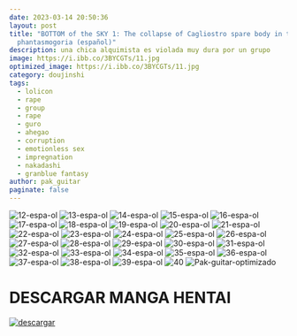 ```yaml
---
date: 2023-03-14 20:50:36
layout: post
title: "BOTTOM of the SKY 1: The collapse of Cagliostro spare body in the
  phantasmogoria (español)"
description: una chica alquimista es violada muy dura por un grupo
image: https://i.ibb.co/3BYCGTs/11.jpg
optimized_image: https://i.ibb.co/3BYCGTs/11.jpg
category: doujinshi
tags:
  - lolicon
  - rape
  - group
  - rape
  - guro
  - ahegao
  - corruption
  - emotionless sex
  - impregnation
  - nakadashi
  - granblue fantasy
author: pak_guitar
paginate: false
---
```

<img src="https://i.ibb.co/C97rsTX/12-espa-ol.jpg" alt="12-espa-ol" border="0">
<img src="https://i.ibb.co/3YGMFhJ/13-espa-ol.jpg" alt="13-espa-ol" border="0">
<img src="https://i.ibb.co/q7H8JC7/14-espa-ol.jpg" alt="14-espa-ol" border="0">
<img src="https://i.ibb.co/kmCZ3RC/15-espa-ol.jpg" alt="15-espa-ol" border="0">
<img src="https://i.ibb.co/Cz4rjpG/16-espa-ol.jpg" alt="16-espa-ol" border="0">
<img src="https://i.ibb.co/C1jyD48/17-espa-ol.jpg" alt="17-espa-ol" border="0">
<img src="https://i.ibb.co/pP6L93r/18-espa-ol.jpg" alt="18-espa-ol" border="0">
<img src="https://i.ibb.co/kyrCGLR/19-espa-ol.jpg" alt="19-espa-ol" border="0">
<img src="https://i.ibb.co/PhD5v5W/20-espa-ol.jpg" alt="20-espa-ol" border="0">
<img src="https://i.ibb.co/VVqQjW7/21-espa-ol.jpg" alt="21-espa-ol" border="0">
<img src="https://i.ibb.co/ssbG6k5/22-espa-ol.jpg" alt="22-espa-ol" border="0">
<img src="https://i.ibb.co/C2vJmhw/23-espa-ol.jpg" alt="23-espa-ol" border="0">
<img src="https://i.ibb.co/mFLQTgF/24-espa-ol.jpg" alt="24-espa-ol" border="0">
<img src="https://i.ibb.co/Sdb3w0z/25-espa-ol.jpg" alt="25-espa-ol" border="0">
<img src="https://i.ibb.co/BjPc18Q/26-espa-ol.jpg" alt="26-espa-ol" border="0">
<img src="https://i.ibb.co/2dVCC8R/27-espa-ol.jpg" alt="27-espa-ol" border="0">
<img src="https://i.ibb.co/H724g8d/28-espa-ol.jpg" alt="28-espa-ol" border="0">
<img src="https://i.ibb.co/j44sHcD/29-espa-ol.jpg" alt="29-espa-ol" border="0">
<img src="https://i.ibb.co/Tk4gw69/30-espa-ol.jpg" alt="30-espa-ol" border="0">
<img src="https://i.ibb.co/5r3qrbb/31-espa-ol.jpg" alt="31-espa-ol" border="0">
<img src="https://i.ibb.co/SyYYTRF/32-espa-ol.jpg" alt="32-espa-ol" border="0">
<img src="https://i.ibb.co/crtQWzz/33-espa-ol.jpg" alt="33-espa-ol" border="0">
<img src="https://i.ibb.co/VN7FSVL/34-espa-ol.jpg" alt="34-espa-ol" border="0">
<img src="https://i.ibb.co/VMS1tK8/35-espa-ol.jpg" alt="35-espa-ol" border="0">
<img src="https://i.ibb.co/qWvQvLS/36-espa-ol.jpg" alt="36-espa-ol" border="0">
<img src="https://i.ibb.co/khvgSHH/37-espa-ol.jpg" alt="37-espa-ol" border="0">
<img src="https://i.ibb.co/MnRzwHY/38-espa-ol.jpg" alt="38-espa-ol" border="0">
<img src="https://i.ibb.co/c6Fgkfc/39-espa-ol.jpg" alt="39-espa-ol" border="0">
<img src="https://i.ibb.co/M6wrYTg/40.jpg" alt="40" border="0">
<img src="https://i.ibb.co/m6xqCBF/Pak-guitar-optimizado.jpg" alt="Pak-guitar-optimizado" border="0">

# DESCARGAR MANGA HENTAI

<a href="https://exe.io/YQ2jpQ"><img src="https://i.ibb.co/ph6KsCR/descargar.png" alt="descargar"/></a>